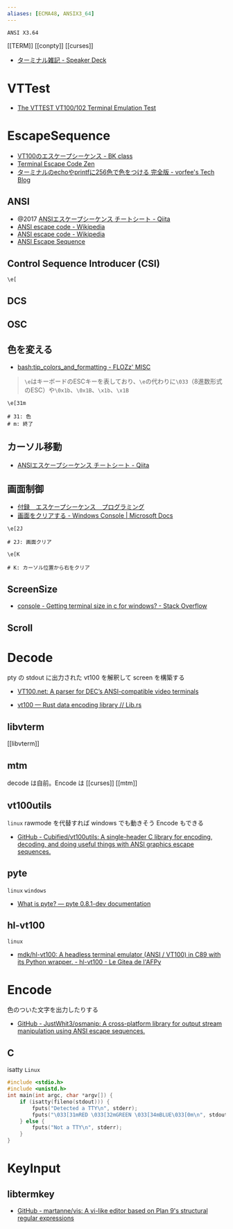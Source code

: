 ```yaml
---
aliases: [ECMA48, ANSIX3_64]
---
```

`ANSI X3.64`

[[TERM]]
[[conpty]] 
[[curses]]

- [ターミナル雑記 - Speaker Deck](https://speakerdeck.com/strvworks/taminaruza-ji?slide=43)
# VTTest
- [The VTTEST VT100/102 Terminal Emulation Test](https://www.kermitproject.org/vttest.html)

# EscapeSequence
- [VT100のエスケープシーケンス - BK class](http://bkclass.web.fc2.com/doc_vt100.html#description)
- [Terminal Escape Code Zen](https://www.askapache.com/linux/zen-terminal-escape-codes/)
- [ターミナルのechoやprintfに256色で色をつける 完全版 - vorfee's Tech Blog](https://vorfee.hatenablog.jp/entry/2015/03/17/173635)

## ANSI
- @2017 [ANSIエスケープシーケンス チートシート - Qiita](https://qiita.com/PruneMazui/items/8a023347772620025ad6)
- [ANSI escape code - Wikipedia](https://en.wikipedia.org/wiki/ANSI_escape_code)
- [ANSI escape code - Wikipedia](https://en.wikipedia.org/wiki/ANSI_escape_code)
- [ANSI Escape Sequence](https://paulschou.com/tools/ansi/escape.html)

## Control Sequence Introducer (CSI)
`\e[`

## DCS

## OSC


## 色を変える
- [bash:tip_colors_and_formatting - FLOZz' MISC](https://misc.flogisoft.com/bash/tip_colors_and_formatting)

> `\e`はキーボードのESCキーを表しており、`\e`の代わりに`\033`（8進数形式のESC）や`\0x1b`、`\0x1B`、`\x1b`、`\x1B`

```
\e[31m

# 31: 色
# m: 終了
```

## カーソル移動
- [ANSIエスケープシーケンス チートシート - Qiita](https://qiita.com/PruneMazui/items/8a023347772620025ad6)

## 画面制御
- [付録　エスケープシーケンス　プログラミング](https://www.ns.kogakuin.ac.jp/~cu40887/handouts/escape.html)
- [画面をクリアする - Windows Console | Microsoft Docs](https://docs.microsoft.com/ja-jp/windows/console/clearing-the-screen)

```
\e[2J

# 2J: 画面クリア
```

```
\e[K

# K: カーソル位置から右をクリア
```

## ScreenSize
- [console - Getting terminal size in c for windows? - Stack Overflow](https://stackoverflow.com/questions/6812224/getting-terminal-size-in-c-for-windows)

## Scroll

# Decode
pty の stdout に出力された vt100 を解釈して screen を構築する
- [VT100.net: A parser for DEC’s ANSI-compatible video terminals](https://vt100.net/emu/dec_ansi_parser)
 
- [vt100 — Rust data encoding library // Lib.rs](https://lib.rs/crates/vt100)
## libvterm
[[libvterm]]

## mtm
decode は自前。Encode は [[curses]]
[[mtm]]

## vt100utils
`linux` rawmode を代替すれば windows でも動きそう
Encode もできる

- [GitHub - Cubified/vt100utils: A single-header C library for encoding, decoding, and doing useful things with ANSI graphics escape sequences.](https://github.com/Cubified/vt100utils)

## pyte
`linux` `windows`
- [What is pyte? — pyte 0.8.1-dev documentation](https://pyte.readthedocs.io/en/latest/)

## hl-vt100
`linux`
- [mdk/hl-vt100: A headless terminal emulator (ANSI / VT100) in C89 with its Python wrapper. - hl-vt100 - Le Gitea de l'AFPy](https://git.afpy.org/mdk/hl-vt100)

# Encode
色のついた文字を出力したりする

- [GitHub - JustWhit3/osmanip: A cross-platform library for output stream manipulation using ANSI escape sequences.](https://github.com/JustWhit3/osmanip)

## C
isatty `Linux`
```c
#include <stdio.h>
#include <unistd.h>
int main(int argc, char *argv[]) { 
	if (isatty(fileno(stdout))) { 
		fputs("Detected a TTY\n", stderr);
		fputs("\033[31mRED \033[32mGREEN \033[34mBLUE\033[0m\n", stdout); 
	} else { 
		fputs("Not a TTY\n", stderr); 
	} 
}
```

# KeyInput
## libtermkey
- [GitHub - martanne/vis: A vi-like editor based on Plan 9's structural regular expressions](https://github.com/martanne/vis)




